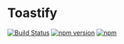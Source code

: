 
# Toastify

[![Build Status](https://travis-ci.org/GeorgeHanson/toastify.svg?branch=master)](https://travis-ci.org/GeorgeHanson/toastify)
[![npm version](https://badge.fury.io/js/toastify.svg)](https://badge.fury.io/js/toastify)
[![npm](https://img.shields.io/npm/dt/toastify.svg)](https://www.npmjs.com/package/toastify)
